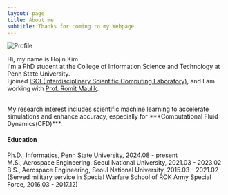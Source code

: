 ```yaml
---
layout: page
title: About me
subtitle: Thanks for coming to my Webpage.
---
```


![Profile](https://jeenskim.github.io/assets/img/IMG_0502.jpeg)

Hi, my name is Hojin Kim. <br>
I'm a PhD student at the College of Information Science and Technology at Penn State University. <br>
I joined [ISCL(Interdisciplinary Scientific Computing Laboratory)](https://romit-maulik.github.io/index.html), and I am working with [Prof. Romit Maulik](https://romit-maulik.github.io/Members.html). <br>

<br>
My research interest includes scientific machine learning to accelerate simulations and enhance accuracy, especially for ***Computational Fluid Dynamics(CFD)***.<br>

#### Education

Ph.D., Informatics, Penn State University, 2024.08 - present <br>
M.S., Aerospace Engineering, Seoul National University, 2021.03 - 2023.02 <br>
B.S., Aerospace Engineering, Seoul National University, 2015.03 - 2021.02 <br>
(Served military service in Special Warfare School of ROK Army Special Force, 2016.03 - 2017.12)


